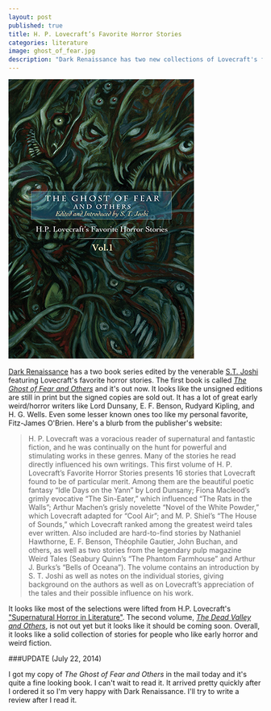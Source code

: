 ```yaml
---
layout: post
published: true
title: H. P. Lovecraft’s Favorite Horror Stories
categories: literature
image: ghost_of_fear.jpg
description: "Dark Renaissance has two new collections of Lovecraft's favorite stories edited by S.T. Joshi."
---
```


![The Ghost of Fear and Others](/public/img/posts/ghost_of_fear.jpg)

[Dark Renaissance](http://darkrenaissance.com/) has a two book series edited by
the venerable [S.T. Joshi](http://stjoshi.org/) featuring Lovecraft's favorite
horror stories. The first book is called [*The Ghost of Fear and
Others*](http://darkrenaissance.com/product/the-ghost-of-fear-and-others-h-p-lovecrafts-favorite-horror-stories-edited-by-s-t-joshi)
and it's out now. It looks like the unsigned editions are still in print but
the signed copies are sold out. It has a lot of great early weird/horror
writers like Lord Dunsany, E. F. Benson, Rudyard Kipling, and H. G. Wells. Even
some lesser known ones too like my personal favorite, Fitz-James O'Brien.
Here's a blurb from the publisher's website:

> H\. P\. Lovecraft was a voracious reader of supernatural and fantastic fiction, and he was continually on the hunt for powerful and stimulating works in these genres. Many of the stories he read directly influenced his own writings. This first volume of H. P. Lovecraft’s Favorite Horror Stories presents 16 stories that Lovecraft found to be of particular merit. Among them are the beautiful poetic fantasy “Idle Days on the Yann” by Lord Dunsany; Fiona Macleod’s grimly evocative “The Sin-Eater,” which influenced “The Rats in the Walls”; Arthur Machen’s grisly novelette “Novel of the White Powder,” which Lovecraft adapted for “Cool Air”; and M. P. Shiel’s “The House of Sounds,” which Lovecraft ranked among the greatest weird tales ever written. Also included are hard-to-find stories by Nathaniel Hawthorne, E. F. Benson, Théophile Gautier, John Buchan, and others, as well as two stories from the legendary pulp magazine Weird Tales (Seabury Quinn’s “The Phantom Farmhouse” and Arthur J. Burks’s “Bells of Oceana”). The volume contains an introduction by S. T. Joshi as well as notes on the individual stories, giving background on the authors as well as on Lovecraft’s appreciation of the tales and their possible influence on his work.

It looks like most of the selections were lifted from H.P. Lovecraft's
["Supernatural Horror in
Literature"](http://www.hplovecraft.com/writings/texts/essays/shil.aspx). The
second volume, [*The Dead Valley and
Others*](http://darkrenaissance.com/product/the-dead-valley-and-others-h-p-lovecrafts-favorite-horror-stories-vol-2-edited-by-s-t-joshi-coming-soon),
is not out yet but it looks like it should be coming soon. Overall, it looks
like a solid collection of stories for people who like early horror and weird
fiction.

###UPDATE (July 22, 2014)

I got my copy of *The Ghost of Fear and Others* in the mail today and it's
quite a fine looking book. I can't wait to read it. It arrived pretty quickly
after I ordered it so I'm very happy with Dark Renaissance. I'll try to write a
review after I read it.